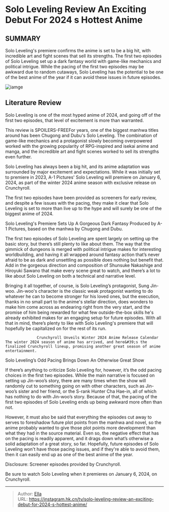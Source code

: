 # Solo Leveling Review An Exciting Debut For 2024 s Hottest Anime


## SUMMARY 



  Solo Leveling&#39;s premiere confirms the anime is set to be a big hit, with incredible art and fight scenes that sell its strengths.   The first two episodes of Solo Leveling set up a dark fantasy world with game-like mechanics and political intrigue.   While the pacing of the first two episodes may be awkward due to random cutaways, Solo Leveling has the potential to be one of the best anime of the year if it can avoid these issues in future episodes.  

![iamge](https://static1.srcdn.com/wordpress/wp-content/uploads/2023/12/solo-leveling-art-showing-hunters-who-have-just-taken-down-beasts.jpg)

## Literature Review
Solo Leveling is one of the most hyped anime of 2024, and going off of the first two episodes, that level of excitement is more than warranted.




This review is SPOILERS-FREEFor years, one of the biggest manhwa titles around has been Chugong and Dubu&#39;s Solo Leveling. The combination of game-like mechanics and a protagonist slowly becoming overpowered worked with the growing popularity of RPG-inspired and isekai anime and manga, and the incredible art and fight scenes worked to sell its strengths even further.




Solo Leveling has always been a big hit, and its anime adaptation was surrounded by major excitement and expectations. While it was initially set to premiere in 2023, A-1 Pictures&#39; Solo Leveling will premiere on January 6, 2024, as part of the winter 2024 anime season with exclusive release on Crunchyroll.


 

The first two episodes have been provided as screeners for early review, and despite a few issues with the pacing, they make it clear that Solo Leveling is set to more than live up to the hype and will surely be one of the biggest anime of 2024.


 Solo Leveling&#39;s Premiere Sets Up A Gorgeous Dark Fantasy 
Produced by A-1 Pictures, based on the manhwa by Chugong and Dubu.
          




The first two episodes of Solo Leveling are spent largely on setting up the basic story, but there’s still plenty to like about them. The way that the gimmick of dungeons is merged with political intrigue makes for interesting worldbuilding, and having it all wrapped around fantasy action that’s never afraid to be as dark and unsettling as possible does nothing but benefit that. Add in the gorgeous direction and composition of Shunsuke Nakashige and Hiroyuki Sawano that make every scene great to watch, and there’s a lot to like about Solo Leveling on both a technical and narrative level.

Bringing it all together, of course, is Solo Leveling’s protagonist, Sung Jin-woo. Jin-woo&#39;s character is the classic weak protagonist wanting to do whatever he can to become stronger for his loved ones, but the execution, thanks in no small part to the anime&#39;s stellar direction, does wonders to make him come across as endearing right from the very start, and the promise of him being rewarded for what few outside-the-box skills he&#39;s already exhibited makes for an engaging setup for future episodes. With all that in mind, there’s plenty to like with Solo Leveling&#39;s premiere that will hopefully be capitalized on for the rest of its run.




                  Crunchyroll Unveils Winter 2024 Anime Release Calendar   The winter 2024 season of anime has arrived, and here&#39;s the finalized Crunchyroll lineup, promising another great season of anime entertainment.    



 Solo Leveling’s Odd Pacing Brings Down An Otherwise Great Show 
          

If there’s anything to criticize Solo Leveling for, however, it’s the odd pacing choices in the first two episodes. While the main narrative is focused on setting up Jin-woo’s story, there are many times when the show will randomly cut to something going on with other characters, such as Jin-woo’s sister and her friend, or the S-rank Hunter Cha Hae-in, all of which has nothing to do with Jin-woo’s story. Because of that, the pacing of the first two episodes of Solo Leveling ends up being awkward more often than not.




However, it must also be said that everything the episodes cut away to serves to foreshadow future plot points from the manhwa and novel, so the anime probably wanted to give those plot points more development than what they had in the source material. Even so, the negative effect that has on the pacing is readily apparent, and it drags down what’s otherwise a solid adaptation of a great story, so far. Hopefully, future episodes of Solo Leveling won&#39;t have those pacing issues, and if they&#39;re able to avoid them, then it can easily end up as one of the best anime of the year.

Disclosure: Screener episodes provided by Crunchyroll.

Be sure to watch Solo Leveling when it premieres on January 6, 2024, on Crunchyroll.



---

> Author: [Ella](https://instagram.hk.cn/)  
> URL: https://instagram.hk.cn/tv/solo-leveling-review-an-exciting-debut-for-2024-s-hottest-anime/  

